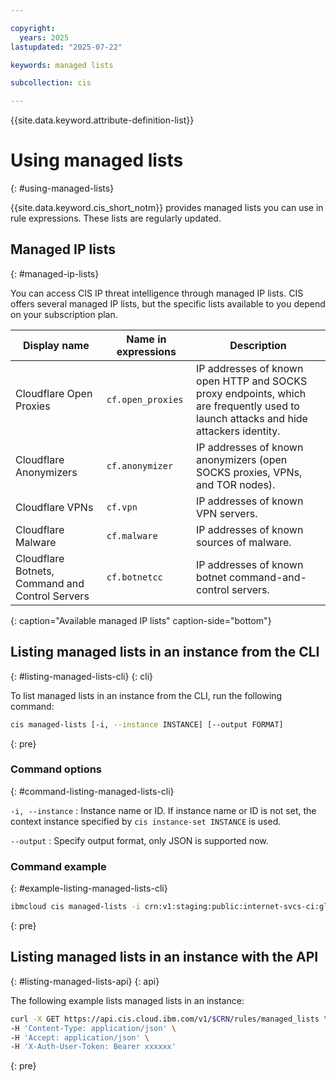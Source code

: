 ```yaml
---

copyright:
  years: 2025
lastupdated: "2025-07-22"

keywords: managed lists

subcollection: cis

---
```


{{site.data.keyword.attribute-definition-list}}

# Using managed lists
{: #using-managed-lists}

{{site.data.keyword.cis_short_notm}} provides managed lists you can use in rule expressions. These lists are regularly updated.

## Managed IP lists
{: #managed-ip-lists}

You can access CIS IP threat intelligence through managed IP lists. CIS offers several managed IP lists, but the specific lists available to you depend on your subscription plan.

| Display name | Name in expressions | Description |
| ------------ | ------------------- | ----------- |
| Cloudflare Open Proxies | `cf.open_proxies` | IP addresses of known open HTTP and SOCKS proxy endpoints, which are frequently used to launch attacks and hide attackers identity.|
| Cloudflare Anonymizers | `cf.anonymizer` | IP addresses of known anonymizers (open SOCKS proxies, VPNs, and TOR nodes). |
| Cloudflare VPNs | `cf.vpn` | IP addresses of known VPN servers. |
| Cloudflare Malware | `cf.malware` | IP addresses of known sources of malware. |
| Cloudflare Botnets, Command and Control Servers | `cf.botnetcc` | IP addresses of known botnet command-and-control servers. |
{: caption="Available managed IP lists" caption-side="bottom"}



## Listing managed lists in an instance from the CLI
{: #listing-managed-lists-cli}
{: cli}

To list managed lists in an instance from the CLI, run the following command:

```sh
cis managed-lists [-i, --instance INSTANCE] [--output FORMAT]
```
{: pre}

### Command options
{: #command-listing-managed-lists-cli}

`-i, --instance`
:   Instance name or ID. If instance name or ID is not set, the context instance specified by `cis instance-set INSTANCE` is used.

`--output`
:   Specify output format, only JSON is supported now.

### Command example
{: #example-listing-managed-lists-cli}

```sh
ibmcloud cis managed-lists -i crn:v1:staging:public:internet-svcs-ci:global:a/c987fg3e4h278745690dp435683568rp:eg7kb437-4893-56yl-4wn9-c595j8t78gr9:: -o json
```
{: pre}

## Listing managed lists in an instance with the API
{: #listing-managed-lists-api}
{: api}

The following example lists managed lists in an instance:
```sh
curl -X GET https://api.cis.cloud.ibm.com/v1/$CRN/rules/managed_lists \
-H 'Content-Type: application/json' \
-H 'Accept: application/json' \
-H 'X-Auth-User-Token: Bearer xxxxxx'
```
{: pre}
